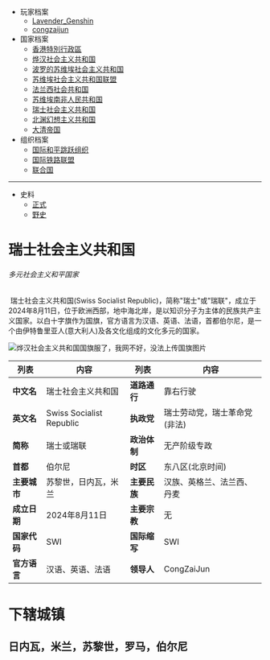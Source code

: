 - 玩家档案
  - [Lavender_Genshin](/档案馆/已归档/人物WIKI/Lavender_Genshin.md)
  - [congzaijun](/档案馆/已归档/人物WIKI/congzaijun.md) 
- 国家档案
  - [香港特別行政區](/档案馆/已归档/国家WIKI/香港特別行政區.md)
  - [烨汉社会主义共和国](/档案馆/已归档/国家WIKI/烨汉社会主义共和国.md)
  - [波罗的苏维埃社会主义共和国](/档案馆/已归档/国家WIKI/波罗的苏维埃社会主义共和国.md)
  - [苏维埃社会主义共和国联盟](/档案馆/已归档/国家WIKI/苏维埃社会主义共和国联盟.md)
  - [法兰西社会共和国](/档案馆/已归档/国家WIKI/法兰西社会共和国.md)
  - [苏维埃南非人民共和国](/档案馆/已归档/国家WIKI/苏维埃南非人民共和国.md)
  - [瑞士社会主义共和国](/档案馆/已归档/国家WIKI/瑞士社会主义共和国.md)
  - [北渊幻想主义共和国](/档案馆/已归档/国家WIKI/北渊幻想主义共和国.md)
  - [大清帝国](/档案馆/已归档/国家WIKI/大清帝国.md)
- 组织档案
  - [国际和平跳跃组织](/档案馆/已归档/同盟组织WIKI/国际和平跳跃组织.md)
  - [国际铁路联盟](/档案馆/已归档/同盟组织WIKI/国际铁路联盟.md)
  - [联合国](/档案馆/已归档/同盟组织WIKI/联合国.md)

---
- 史料
  - [正式](/档案馆/已归档/国家历史/正史.md)
  - [野史](/档案馆/已归档/国家历史/野史.md)

# 瑞士社会主义共和国<!-- {docsify-ignore-all} -->

###### 多元社会主义和平国家

​    瑞士社会主义共和国(Swiss Socialist Republic)，简称"瑞士"或"瑞联"，成立于2024年8月11日，位于欧洲西部，地中海北岸，是以知识分子为主体的民族共产主义国家。以白十字旗作为国旗，官方语言为汉语、英语、法语，首都伯尔尼，是一个由伊特鲁里亚人(意大利人)及各文化组成的文化多元的国家。

![烨汉社会主义共和国国旗](https://img-cdn.yvmou.cn/pigo/202412161816106.png)服了，我网不好，没法上传国旗图片

 

| 列表         | 内容                     | 列表         | 内容                         |
| ------------ | ------------------------ | ------------ | ---------------------------- |
| **中文名**   | 瑞士社会主义共和国       | **道路通行** | 靠右行驶                     |
| **英文名**   | Swiss Socialist Republic | **执政党**   | 瑞士劳动党，瑞士革命党(非法) |
| **简称**     | 瑞士或瑞联               | **政治体制** | 无产阶级专政                 |
| **首都**     | 伯尔尼                   | **时区**     | 东八区(北京时间)             |
| **主要城市** | 苏黎世，日内瓦，米兰     | **主要民族** | 汉族、英格兰、法兰西、丹麦   |
| **成立日期** | 2024年8月11日            | **主要宗教** | 无                           |
| **国家代码** | SWI                      | **国际缩写** | SWI                          |
| **官方语言** | 汉语、英语、法语         | **领导人**   | CongZaiJun                   |

# 下辖城镇

## 日内瓦，米兰，苏黎世，罗马，伯尔尼

 